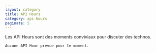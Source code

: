 ```yaml
---
layout: category
title: API Hours
category: api-hours
paginate: 5
---
```


Les API Hours sont des moments conviviaux pour discuter des technos.

    Aucune API Hour prévue pour le moment.
